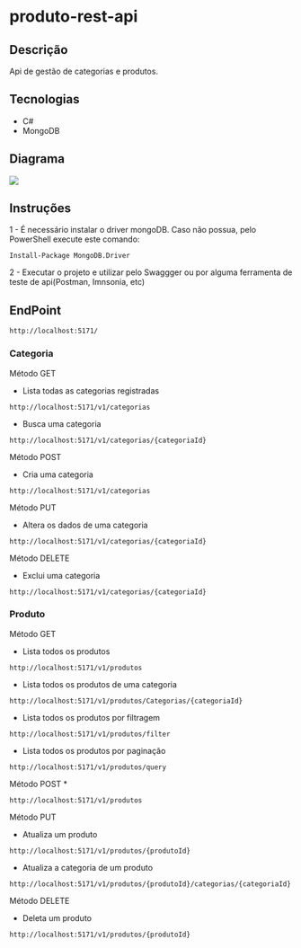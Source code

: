 # produto-rest-api

## Descrição
Api de gestão de categorias e produtos.

## Tecnologias
* C#
* MongoDB

## Diagrama
![](https://i.imgur.com/H7j6uLG.jpeg)

## Instruções
1 - É necessário instalar o driver mongoDB. Caso não possua, pelo PowerShell execute este comando:
```
Install-Package MongoDB.Driver
```
2 - Executar o projeto e utilizar pelo Swaggger ou por alguma ferramenta de teste de api(Postman, Imnsonia, etc)

## EndPoint
```
http://localhost:5171/
```
### Categoria
Método GET
* Lista todas as categorias registradas
```
http://localhost:5171/v1/categorias
```
* Busca uma categoria
```
http://localhost:5171/v1/categorias/{categoriaId}
```
Método POST
* Cria uma categoria
```
http://localhost:5171/v1/categorias
```
Método PUT
* Altera os dados de uma categoria
```
http://localhost:5171/v1/categorias/{categoriaId}
```
Método DELETE
* Exclui uma categoria
```
http://localhost:5171/v1/categorias/{categoriaId}
```
### Produto
Método GET
* Lista todos os produtos
```
http://localhost:5171/v1/produtos
```
* Lista todos os produtos de uma categoria
```
http://localhost:5171/v1/produtos/Categorias/{categoriaId}
```
* Lista todos os produtos por filtragem
```
http://localhost:5171/v1/produtos/filter
```
* Lista todos os produtos por paginação
```
http://localhost:5171/v1/produtos/query
```
Método POST
* 
```
http://localhost:5171/v1/produtos
```
Método PUT
* Atualiza um produto
```
http://localhost:5171/v1/produtos/{produtoId}
```
* Atualiza a categoria de um produto
```
http://localhost:5171/v1/produtos/{produtoId}/categorias/{categoriaId}
```
Método DELETE
* Deleta um produto
```
http://localhost:5171/v1/produtos/{produtoId}
```

